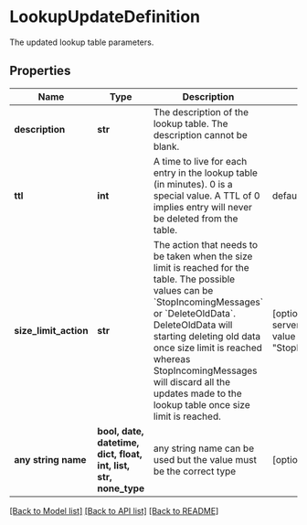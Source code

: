 # LookupUpdateDefinition

The updated lookup table parameters.

## Properties
Name | Type | Description | Notes
------------ | ------------- | ------------- | -------------
**description** | **str** | The description of the lookup table. The description cannot be blank. | 
**ttl** | **int** | A time to live for each entry in the lookup table (in minutes). 0 is a special value. A TTL of 0 implies entry will never be deleted from the table. | defaults to 0
**size_limit_action** | **str** | The action that needs to be taken when the size limit is reached for the table. The possible values can be &#x60;StopIncomingMessages&#x60; or &#x60;DeleteOldData&#x60;. DeleteOldData will starting deleting old data once size limit is reached whereas StopIncomingMessages will discard all the updates made to the lookup table once size limit is reached. | [optional]  if omitted the server will use the default value of "StopIncomingMessages"
**any string name** | **bool, date, datetime, dict, float, int, list, str, none_type** | any string name can be used but the value must be the correct type | [optional]

[[Back to Model list]](../README.md#documentation-for-models) [[Back to API list]](../README.md#documentation-for-api-endpoints) [[Back to README]](../README.md)


